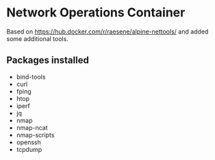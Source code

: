 # Network Operations Container

Based on https://hub.docker.com/r/raesene/alpine-nettools/ and added some additional tools.

## Packages installed
- bind-tools
- curl
- fping
- htop
- iperf
- jq
- nmap
- nmap-ncat
- nmap-scripts
- openssh
- tcpdump
